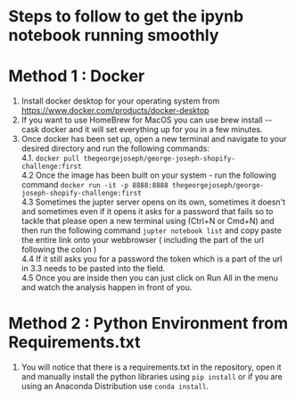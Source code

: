 # Steps to follow to get the ipynb notebook running smoothly

# Method 1 : Docker

1. Install docker desktop for your operating system from https://www.docker.com/products/docker-desktop
2. If you want to use HomeBrew for MacOS you can use brew install --cask docker and it will set everything up for you in a few minutes.
3. Once docker has been set up, open a new terminal and navigate to your desired directory and run the following commands:  
   4.1. `docker pull thegeorgejoseph/george-joseph-shopify-challenge:first`  
   4.2 Once the image has been built on your system - run the following command `docker run -it -p 8888:8888 thegeorgejoseph/george-joseph-shopify-challenge:first`  
   4.3 Sometimes the jupter server opens on its own, sometimes it doesn't and sometimes even if it opens it asks for a password that fails so to tackle that please open a new terminal using (Ctrl+N or Cmd+N) and then run the following command `jupter notebook list` and copy paste the entire link onto your webbrowser ( including the part of the url following the colon )  
   4.4 If it still asks you for a password the token which is a part of the url in 3.3 needs to be pasted into the field.  
   4.5 Once you are inside then you can just click on Run All in the menu and watch the analysis happen in front of you.

# Method 2 : Python Environment from Requirements.txt

1. You will notice that there is a requirements.txt in the repository, open it and manually install the python libraries using `pip install` or if you are using an Anaconda Distribution use `conda install`.
